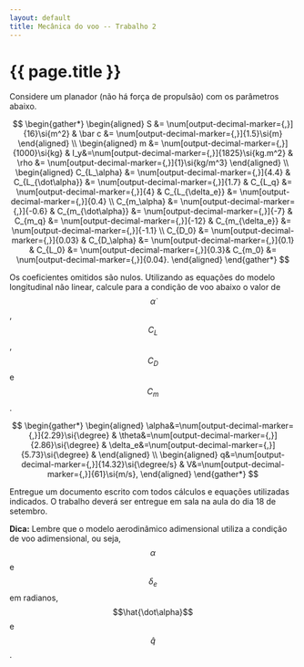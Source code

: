 ```yaml
---
layout: default
title: Mecânica do voo -- Trabalho 2
---
```


{{ page.title }}
================

Considere um planador (não há força de propulsão) com os parâmetros abaixo.

$$
\begin{gather*}
  \begin{aligned}
    S &= \num[output-decimal-marker={,}]{16}\si{m^2} & 
    \bar c &= \num[output-decimal-marker={,}]{1.5}\si{m} 
  \end{aligned}
  \\
  \begin{aligned}
    m &= \num[output-decimal-marker={,}]{1000}\si{kg} &
    I_y&=\num[output-decimal-marker={,}]{1825}\si{kg.m^2} &
    \rho &= \num[output-decimal-marker={,}]{1}\si{kg/m^3}
  \end{aligned}
  \\
  \begin{aligned}
    C_{L_\alpha} &= \num[output-decimal-marker={,}]{4.4} &
    C_{L_{\dot\alpha}} &= \num[output-decimal-marker={,}]{1.7} &
    C_{L_q} &= \num[output-decimal-marker={,}]{4} &
    C_{L_{\delta_e}} &= \num[output-decimal-marker={,}]{0.4}
    \\
    C_{m_\alpha} &= \num[output-decimal-marker={,}]{-0.6} &
    C_{m_{\dot\alpha}} &= \num[output-decimal-marker={,}]{-7} &
    C_{m_q} &= \num[output-decimal-marker={,}]{-12} &
    C_{m_{\delta_e}} &= \num[output-decimal-marker={,}]{-1.1}
    \\
    C_{D_0} &= \num[output-decimal-marker={,}]{0.03} &
    C_{D_\alpha} &= \num[output-decimal-marker={,}]{0.1} &
    C_{L_0} &= \num[output-decimal-marker={,}]{0.3}&
    C_{m_0} &= \num[output-decimal-marker={,}]{0.04}.
  \end{aligned}
\end{gather*}
$$

Os coeficientes omitidos são nulos. Utilizando as equações do modelo
longitudinal não linear, calcule para a condição de voo abaixo o valor
de $$\dot \alpha$$, $$C_L$$, $$C_D$$ e $$C_m$$.

$$
\begin{gather*}
  \begin{aligned}
    \alpha&=\num[output-decimal-marker={,}]{2.29}\si{\degree} &
    \theta&=\num[output-decimal-marker={,}]{2.86}\si{\degree} &
    \delta_e&=\num[output-decimal-marker={,}]{5.73}\si{\degree} &
  \end{aligned}
  \\
  \begin{aligned}
    q&=\num[output-decimal-marker={,}]{14.32}\si{\degree/s} &
    V&=\num[output-decimal-marker={,}]{61}\si{m/s},
  \end{aligned}
\end{gather*}
$$

Entregue um documento escrito com todos cálculos e equações utilizadas 
indicados. O trabalho deverá ser entregue em sala na aula do dia 18 de setembro.

**Dica:** Lembre que o modelo aerodinâmico adimensional utiliza a condição de 
voo adimensional, ou seja, $$\alpha$$ e $$\delta_e$$ em radianos, 
$$\hat{\dot\alpha}$$ e $$\hat q$$.
